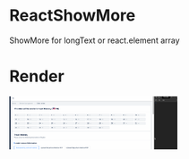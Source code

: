 # ReactShowMore
ShowMore for longText or react.element array 
# Render
<img width="300" src="https://github.com/LTBLwhz/ReactShowMore/blob/master/render.gif"/>

